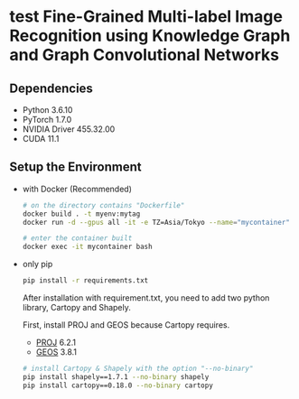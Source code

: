 # test Fine-Grained Multi-label Image Recognition using Knowledge Graph and Graph Convolutional Networks

## Dependencies

- Python 3.6.10
- PyTorch 1.7.0
- NVIDIA Driver 455.32.00
- CUDA 11.1

## Setup the Environment

- with Docker (Recommended)

  ```bash
  # on the directory contains "Dockerfile"
  docker build . -t myenv:mytag
  docker run -d --gpus all -it -e TZ=Asia/Tokyo --name="mycontainer" --shm-size=32g -v [full-path-of-the-directory-you-mount]:/workspace myenv:mytag

  # enter the container built
  docker exec -it mycontainer bash
  ```

- only pip

  ```bash
  pip install -r requirements.txt
  ```

  After installation with requirement.txt, you need to add two python library, Cartopy and Shapely.

  First, install PROJ and GEOS because Cartopy requires.

  - [PROJ](https://download.osgeo.org/proj/) 6.2.1
  - [GEOS](http://download.osgeo.org/geos/) 3.8.1

  ```bash
  # install Cartopy & Shapely with the option "--no-binary"
  pip install shapely==1.7.1 --no-binary shapely
  pip install cartopy==0.18.0 --no-binary cartopy
  ```
